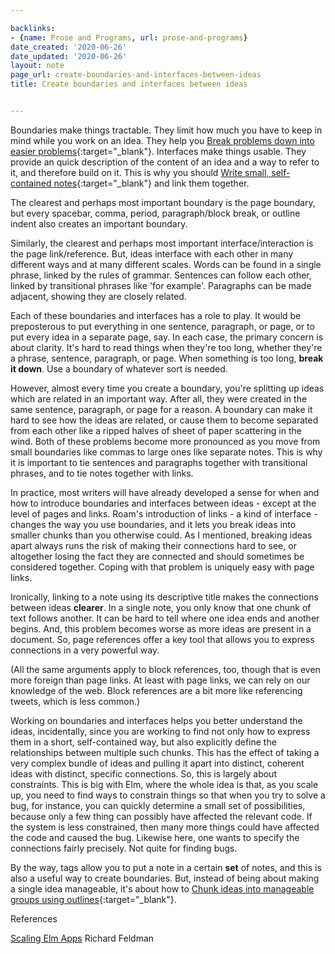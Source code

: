 ```yaml
---

backlinks:
- {name: Prose and Programs, url: prose-and-programs}
date_created: '2020-06-26'
date_updated: '2020-06-26'
layout: note
page_url: create-boundaries-and-interfaces-between-ideas
title: Create boundaries and interfaces between ideas


---
```




Boundaries make things tractable. They limit how much you have to keep in mind while you work on an idea. They help you [Break problems down into easier problems](break-problems-down-into-easier-problems){:target="_blank"}. Interfaces make things usable. They provide an quick description of the content of an idea and a way to refer to it, and therefore build on it. This is why you should [Write small, self-contained notes](write-small-self-contained-notes){:target="_blank"} and link them together. 

The clearest and perhaps most important boundary is the page boundary, but every spacebar, comma, period, paragraph/block break, or outline indent also creates an important boundary.

Similarly, the clearest and perhaps most important interface/interaction is the page link/reference. But, ideas interface with each other in many different ways and at many different scales. Words can be found in a single phrase,  linked by the rules of grammar. Sentences can follow each other, linked by transitional phrases like 'for example'. Paragraphs can be made adjacent, showing they are closely related.

Each of these boundaries and interfaces has a role to play. It would be preposterous to put everything in one sentence, paragraph, or page, or to put every idea in a separate page, say. In each case, the primary concern is about clarity. It's hard to read things when they're too long, whether they're a phrase, sentence, paragraph, or page. When something is too long, __break it down__. Use a boundary of whatever sort is needed.

However, almost every time you create a boundary, you're splitting up ideas which are related in an important way. After all, they were created in the same sentence, paragraph, or page for a reason. A boundary can make it hard to see how the ideas are related, or cause them to become separated from each other like a ripped halves of sheet of paper scattering in the wind. Both of these problems become more pronounced as you move from small boundaries like commas to large ones like separate notes. This is why it is important to tie sentences and paragraphs together with transitional phrases, and to tie notes together with links. 

In practice, most writers will have already developed a sense for when and how to introduce boundaries and interfaces between ideas - except at the level of pages and links. Roam's introduction of links - a kind of interface - changes the way you use boundaries, and it lets you break ideas into smaller chunks than you otherwise could. As I mentioned, breaking ideas apart always runs the risk of making their connections hard to see, or altogether losing the fact they are connected and should sometimes be considered together. Coping with that problem is uniquely easy with page links. 

Ironically, linking to a note using its descriptive title makes the connections between ideas __clearer__. In a single note, you only know that one chunk of text follows another. It can be hard to tell where one idea ends and another begins. And, this problem becomes worse as more ideas are present in a document. So, page references offer a key tool that allows you to express connections in a very powerful way. 

(All the same arguments apply to block references, too, though that is even more foreign than page links. At least with page links, we can rely on our knowledge of the web. Block references are a bit more like referencing tweets, which is less common.)

Working on boundaries and interfaces helps you better understand the ideas, incidentally, since you are working to find not only how to express them in a short, self-contained way, but also explicitly define the relationships between multiple such chunks. This has the effect of taking a very complex bundle of ideas and pulling it apart into distinct, coherent ideas with distinct, specific connections. So, this is largely about constraints. This is big with Elm, where the whole idea is that, as you scale up, you need to find ways to constrain things so that when you try to solve a bug, for instance, you can quickly determine a small set of possibilities, because only a few thing can possibly have affected the relevant code. If the system is less constrained, then many more things could have affected the code and caused the bug. Likewise here, one wants to specify the connections fairly precisely. Not quite for finding bugs.

By the way, tags allow you to put a note in a certain __set__ of notes, and this is also a useful way to create boundaries. But, instead of being about making a single idea manageable, it's about how to [Chunk ideas into manageable groups using outlines](chunk-ideas-into-manageable-groups-using-outlines){:target="_blank"}.

References

[Scaling Elm Apps](https://www.youtube.com/watch?v=DoA4Txr4GUs&feature=emb_title) Richard Feldman



